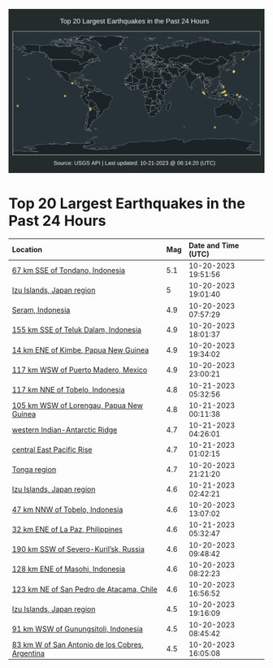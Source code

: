![Map](./map.png)

# Top 20 Largest Earthquakes in the Past 24 Hours

| Location | Mag | Date and Time (UTC) |
|:---|:---|:---|
| [67 km SSE of Tondano, Indonesia](https://earthquake.usgs.gov/earthquakes/eventpage/us6000lh0e) | 5.1 | 10-20-2023 19:51:56 |
| [Izu Islands, Japan region](https://earthquake.usgs.gov/earthquakes/eventpage/us6000lgzw) | 5 | 10-20-2023 19:01:40 |
| [Seram, Indonesia](https://earthquake.usgs.gov/earthquakes/eventpage/us6000lgu3) | 4.9 | 10-20-2023 07:57:29 |
| [155 km SSE of Teluk Dalam, Indonesia](https://earthquake.usgs.gov/earthquakes/eventpage/us6000lgzn) | 4.9 | 10-20-2023 18:01:37 |
| [14 km ENE of Kimbe, Papua New Guinea](https://earthquake.usgs.gov/earthquakes/eventpage/us6000lh06) | 4.9 | 10-20-2023 19:34:02 |
| [117 km WSW of Puerto Madero, Mexico](https://earthquake.usgs.gov/earthquakes/eventpage/us6000lh1j) | 4.9 | 10-20-2023 23:00:21 |
| [117 km NNE of Tobelo, Indonesia](https://earthquake.usgs.gov/earthquakes/eventpage/us6000lh3p) | 4.8 | 10-21-2023 05:32:56 |
| [105 km WSW of Lorengau, Papua New Guinea](https://earthquake.usgs.gov/earthquakes/eventpage/us6000lh20) | 4.8 | 10-21-2023 00:11:38 |
| [western Indian-Antarctic Ridge](https://earthquake.usgs.gov/earthquakes/eventpage/us6000lh31) | 4.7 | 10-21-2023 04:26:01 |
| [central East Pacific Rise](https://earthquake.usgs.gov/earthquakes/eventpage/us6000lh28) | 4.7 | 10-21-2023 01:02:15 |
| [Tonga region](https://earthquake.usgs.gov/earthquakes/eventpage/us6000lh14) | 4.7 | 10-20-2023 21:21:20 |
| [Izu Islands, Japan region](https://earthquake.usgs.gov/earthquakes/eventpage/us6000lh2u) | 4.6 | 10-21-2023 02:42:21 |
| [47 km NNW of Tobelo, Indonesia](https://earthquake.usgs.gov/earthquakes/eventpage/us6000lgw8) | 4.6 | 10-20-2023 13:07:02 |
| [32 km ENE of La Paz, Philippines](https://earthquake.usgs.gov/earthquakes/eventpage/us6000lh3r) | 4.6 | 10-21-2023 05:32:47 |
| [190 km SSW of Severo-Kuril’sk, Russia](https://earthquake.usgs.gov/earthquakes/eventpage/us6000lgvk) | 4.6 | 10-20-2023 09:48:42 |
| [128 km ENE of Masohi, Indonesia](https://earthquake.usgs.gov/earthquakes/eventpage/us6000lgwd) | 4.6 | 10-20-2023 08:22:23 |
| [123 km NE of San Pedro de Atacama, Chile](https://earthquake.usgs.gov/earthquakes/eventpage/us6000lgz3) | 4.6 | 10-20-2023 16:56:52 |
| [Izu Islands, Japan region](https://earthquake.usgs.gov/earthquakes/eventpage/us6000lh01) | 4.5 | 10-20-2023 19:16:09 |
| [91 km WSW of Gunungsitoli, Indonesia](https://earthquake.usgs.gov/earthquakes/eventpage/us6000lgvc) | 4.5 | 10-20-2023 08:45:42 |
| [83 km W of San Antonio de los Cobres, Argentina](https://earthquake.usgs.gov/earthquakes/eventpage/us6000lgyz) | 4.5 | 10-20-2023 16:05:08 |
